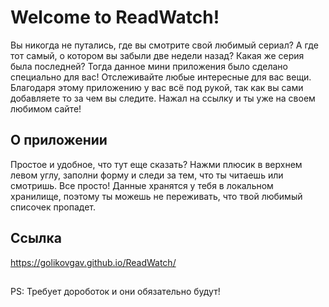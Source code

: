 # Welcome to ReadWatch!

Вы никогда не путались, где вы смотрите свой любимый сериал? А где тот самый, о котором вы забыли две недели назад? Какая же серия была последней? Тогда данное мини приложения было сделано специально для вас! Отслеживайте любые интересные для вас вещи. Благодаря этому приложению у вас всё под рукой, так как вы сами добавляете то за чем вы следите. Нажал на ссылку и ты уже на своем любимом сайте!

## О приложении

Простое и удобное, что тут еще сказать? Нажми плюсик в верхнем левом углу, заполни форму и следи за тем, что ты читаешь или смотришь. Все просто! Данные хранятся у тебя в локальном хранилище, поэтому ты можешь не переживать, что твой любимый списочек пропадет.

## Ссылка

https://golikovgav.github.io/ReadWatch/

##

PS: Требует дороботок и они обязательно будут!
